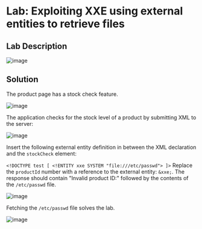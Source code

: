 # Lab: Exploiting XXE using external entities to retrieve files

## Lab Description

![image](https://github.com/KVNuhman/Web-Security-Lab/assets/46161259/53496827-6d00-4a0d-9b46-3bc4eb954bed)

## Solution

The product page has a stock check feature.

![image](https://github.com/KVNuhman/Web-Security-Lab/assets/46161259/1f269aa7-3d2b-4a93-99fa-252dcab081f8)

The application checks for the stock level of a product by submitting XML to the server:

![image](https://github.com/KVNuhman/Web-Security-Lab/assets/46161259/4c9888e5-2fe3-4a01-8da8-8fbe14208ed2)

Insert the following external entity definition in between the XML declaration and the `stockCheck` element:

`<!DOCTYPE test [ <!ENTITY xxe SYSTEM "file:///etc/passwd"> ]>`
Replace the `productId` number with a reference to the external entity: `&xxe;`. The response should contain "Invalid product ID:" followed by the contents of the `/etc/passwd` file.

![image](https://github.com/KVNuhman/Web-Security-Lab/assets/46161259/e67a0175-9dc5-4c24-a99f-63e327f7826d)

Fetching the `/etc/passwd` file solves the lab.

![image](https://github.com/KVNuhman/Web-Security-Lab/assets/46161259/0c0ae992-0fed-4b64-bb28-15d94abb40d0)
